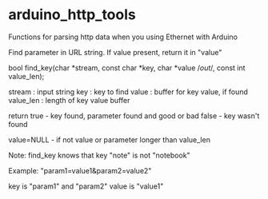 # arduino_http_tools
Functions for parsing http data when you using Ethernet with Arduino

Find parameter in URL string. If value present, return it in "value"

bool find_key(char *stream, const char *key, char *value /*out*/, const int value_len);

stream    : input string 
key       : key to find
value     : buffer for key value, if found
value_len : length of key value buffer

return true  - key found, parameter found and good or bad
       false - key wasn't found
                   
value=NULL - if not value or parameter longer than value_len

Note:
find_key knows that key "note" is not "notebook"

Example: 
"param1=value1&param2=value2"

key is "param1" and "param2"
value is "value1"

